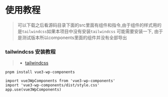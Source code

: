 # 使用教程
> 可以下载之后看源码目录下面的src里面有组件和指令,由于组件的样式用的是`tailwindcss`如果本项目中没有安装`tailwindcss`
> 可能需要安装一下, 由于是测试版本所以components里面的组件并没有全部导出

### tailwindcss 安装教程
> - [tailwindcss](https://www.tailwindcss.cn/docs/guides/vue-3-vite)
```shell
pnpm install vue3-wp-components

```

```vue3
import vue3WpComponents from 'vue3-wp-components'
import 'vue3-wp-components/dist/style.css'
app.use(vue3WpComponents)
```



